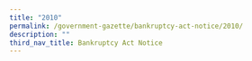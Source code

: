 ```yaml
---
title: "2010"
permalink: /government-gazette/bankruptcy-act-notice/2010/
description: ""
third_nav_title: Bankruptcy Act Notice
---
```


